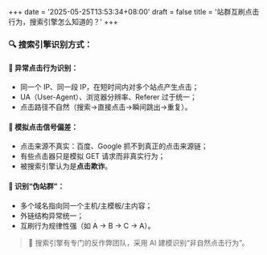 +++
date = '2025-05-25T13:53:34+08:00'
draft = false
title = '站群互刷点击行为，搜索引擎怎么知道的？'
+++

### 🔍 搜索引擎识别方式：

#### 📍 异常点击行为识别：

- 同一个 IP、同一段 IP，在短时间内对多个站点产生点击；
- UA（User-Agent）、浏览器分辨率、Referer 过于统一；
- 点击路径不自然（搜索→直接点击→瞬间跳出→重复）。

#### 📍 模拟点击信号偏差：

- 点击来源不真实：百度、Google 抓不到真正的点击来源链；
- 有些点击器只是模拟 GET 请求而非真实行为；
- 被搜索引擎认为是**点击欺诈**。

#### 📍 识别“伪站群”：

- 多个域名指向同一个主机/主模板/主内容；
- 外链结构异常统一；
- 互刷行为规律性强（如 A → B → C → A）。

>
> 🎯 搜索引擎有专门的反作弊团队，采用 AI 建模识别“非自然点击行为”。